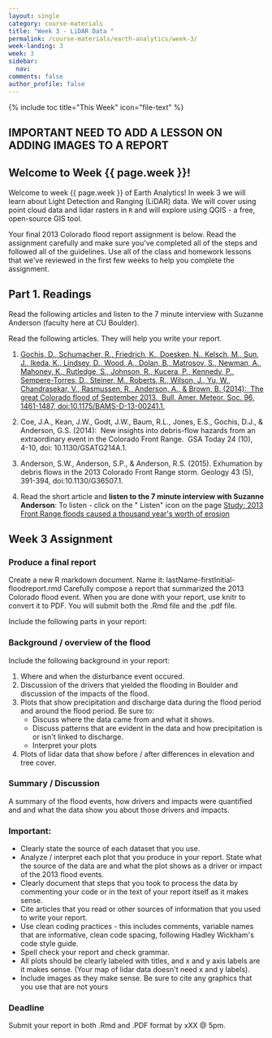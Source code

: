 ```yaml
---
layout: single
category: course-materials
title: "Week 3 - LiDAR Data "
permalink: /course-materials/earth-analytics/week-3/
week-landing: 3
week: 3
sidebar:
  nav:
comments: false
author_profile: false
---
```


{% include toc title="This Week" icon="file-text" %}


## IMPORTANT NEED TO ADD A LESSON ON ADDING IMAGES TO A REPORT

<div class="notice--info" markdown="1">

## <i class="fa fa-ship" aria-hidden="true"></i> Welcome to Week {{ page.week }}!

Welcome to week {{ page.week }} of Earth Analytics! In week 3 we will learn about
Light Detection and Ranging (LiDAR) data. We will cover using point cloud data and
lidar rasters in `R` and will explore using QGIS - a free, open-source GIS tool.

Your final 2013 Colorado flood report assignment is below. Read the assignment
carefully and make sure you've completed all of the steps and followed all of the
guidelines. Use all of the class and homework lessons that we've reviewed in the
first few weeks to help you complete the assignment.
</div>


## Part 1. Readings

Read the following articles and listen to the 7 minute interview with
Suzanne Anderson (faculty here at CU Boulder).

Read the following articles. They will help you write your report.

1. <a href="http://journals.ametsoc.org/doi/full/10.1175/BAMS-D-13-00241.1" target="_blank">Gochis, D., Schumacher, R., Friedrich, K., Doesken, N., Kelsch, M., Sun, J., Ikeda, K., Lindsey, D., Wood, A., Dolan, B., Matrosov, S., Newman, A., Mahoney, K., Rutledge, S., Johnson, R., Kucera, P., Kennedy, P., Sempere-Torres, D., Steiner, M., Roberts, R., Wilson, J., Yu, W., Chandrasekar, V., Rasmussen, R., Anderson, A., & Brown, B. (2014):  The great Colorado flood of September 2013.  Bull. Amer. Meteor. Soc. 96, 1461-1487, doi:10.1175/BAMS-D-13-00241.1.</a>

2. Coe, J.A., Kean, J.W., Godt, J.W., Baum, R.L., Jones, E.S., Gochis, D.J., & Anderson, G.S. (2014):  New insights into debris-flow hazards from an extraordinary event in the Colorado Front Range.  GSA Today 24 (10),  4-10, doi: 10.1130/GSATG214A.1.

3. Anderson, S.W., Anderson, S.P., & Anderson, R.S. (2015). Exhumation by debris flows in the 2013 Colorado Front Range storm. Geology 43 (5), 391-394, doi:10.1130/G36507.1. 

4. Read the short article and **listen to the 7 minute interview with Suzanne Anderson**: To listen - click on the "<i class="fa fa-volume-up" aria-hidden="true"></i>
Listen" icon on the page
<a href="http://www.cpr.org/news/story/study-2013-front-range-floods-caused-thousand-years-worth-erosion" target="_blank">Study: 2013 Front Range floods caused a thousand year's worth of erosion</a>


<div class="notice--warning" markdown="1">

## <i class="fa fa-pencil-square-o" aria-hidden="true"></i> Week 3 Assignment

### Produce a final report

Create a new R markdown document. Name it: lastName-firstInitial-floodreport.rmd
Carefully compose a report that summarized the 2013 Colorado flood event. When you
are done with your report, use knitr to convert it to PDF. You will submit both
the .Rmd file and the .pdf file.

Include the following parts in your report:

###  Background / overview of the flood

Include the following background in your report:

1. Where and when the disturbance event occured.
2. Discussion of the drivers that yielded the flooding in Boulder and discussion of the impacts of the flood.
3. Plots that show precipitation and discharge data during the flood period and around the flood period. Be sure to:
    * Discuss where the data came from and what it shows.
    * Discuss patterns that are evident in the data and how precipitation is or isn't linked to discharge.
    * Interpret your plots
4. Plots of lidar data that show before / after differences in elevation and tree cover.

### Summary / Discussion
A summary of the flood events, how drivers and impacts were quantified and
and what the data show you about those drivers and impacts.

### Important:

* Clearly state the source of each dataset that you use.
* Analyze / interpret each plot that you produce in your report. State what the source of the data are and what the plot shows as a driver or impact of the 2013 flood events.
* Clearly document that steps that you took to process the data by commenting your code or in the text of your report itself as it makes sense.
* Cite articles that you read or other sources of information that you used to write your report.
* Use clean coding practices - this includes comments, variable names that are informative, clean code spacing, following Hadley Wickham's code style guide.
* Spell check your report and check grammar.
* All plots should be clearly labeled with titles, and x and y axis labels are it makes sense. (Your map of lidar data doesn't need x and y labels).
* Include images as they make sense. Be sure to cite any graphics that you use that are not yours


### Deadline
Submit your report in both .Rmd and .PDF format by xXX @ 5pm.
</div>
